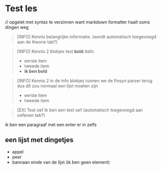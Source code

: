 # Test les

// opgelet met syntax te verzinnen want markdown formatter haalt soms dingen weg

> [INFO] Kennis
> belangrijke informatie. (wordt automatisch toegevoegd aan de theorie tab?)

> [INFO] Kennis 2
> blokjes test **bold** _italic_
>
> - eerste item
> - tweede item
> - **ik ben bold**

> [INFO] Kennis 2
> in de info blokjes runnen we de finsyn parser terug dus dit zou normaal een lijst moeten zijn
>
> - eerste item
> - tweede item

> [EX] Test oef
> Ik ben een test oef (automatisch toegevoegd aan oefenen tab?)

ik ben een paragraaf
met een enter er in zelfs

## een lijst met dingetjes

- appel
- peer
- bannaan
  einde van de lijst (ik ben geen element)
